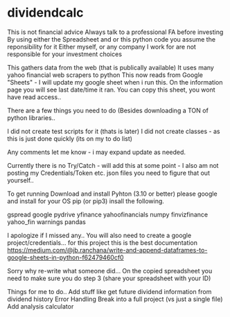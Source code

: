 # dividendcalc
This is not financial advice 
Always talk to a professional FA before investing
By using either the Spreadsheet and or this python code you assume the reponsibility for it
Either myself, or any company I work for are not responsible for your investment choices

This gathers data from the web (that is publically available) 
It uses many yahoo financial web scrapers to python 
This now reads from Google "Sheets" - I will update my google sheet when i run this.
On the information page you will see last date/time it ran.
You can copy this sheet, you wont have read access..

There are a few things you need to do (Besides downloading a TON of python libraries..


I did not create test scripts for it (thats is later)
I did not create classes - as this is just done quickly (its on my to do list)

Any comments let me know - i may expand update as needed.

Currently there is no Try/Catch - will add this at some point - 
I also am not posting my Credentials/Token etc. json files you need to figure that out yourself..

To get running 
Download and install Pyhton (3.10 or better) please google and install for your OS
pip (or pip3) insall the following.

gspread
google
pydrive
yfinance
yahoofinancials
numpy
finvizfinance
yahoo_fin
warnings
pandas

I apologize if I missed any..  You will also need to create a google project/credentials...  for this project this is the best documentation
https://medium.com/@jb.ranchana/write-and-append-dataframes-to-google-sheets-in-python-f62479460cf0

Sorry why re-write what someone did... 
On the copied spreadsheet you need to make sure you do step 3 (share your spreadsheet with your ID) 

Things for me to do..
Add stuff like get future dividend information from dividend history 
Error Handling 
Break into a full project (vs just a single file) 
Add analysis calculator 



